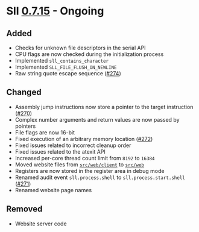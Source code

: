 # Sll [0.7.15] - Ongoing

## Added

- Checks for unknown file descriptors in the serial API
- CPU flags are now checked during the initialization process
- Implemented `sll_contains_character`
- Implemented `SLL_FILE_FLUSH_ON_NEWLINE`
- Raw string quote escape sequence ([#274])

## Changed

- Assembly jump instructions now store a pointer to the target instruction ([#270])
- Complex number arguments and return values are now passed by pointers
- File flags are now 16-bit
- Fixed execution of an arbitrary memory location ([#272])
- Fixed issues related to incorrect cleanup order
- Fixed issues related to the atexit API
- Increased per-core thread count limit from `8192` to `16384`
- Moved website files from [`src/web/client`][0.7.14/src/web/client] to [`src/web`][0.7.15/src/web]
- Registers are now stored in the register area in debug mode
- Renamed audit event `sll.process.shell` to `sll.process.start.shell` ([#271])
- Renamed website page names

## Removed

- Website server code

[0.7.15]: https://github.com/sl-lang/sll/compare/sll-v0.7.14...main
[#274]: https://github.com/sl-lang/sll/issues/274
[#272]: https://github.com/sl-lang/sll/issues/272
[#271]: https://github.com/sl-lang/sll/issues/271
[#270]: https://github.com/sl-lang/sll/issues/270
[0.7.15/src/web]: https://github.com/sl-lang/sll/tree/main/src/web
[0.7.14/src/web/client]: https://github.com/sl-lang/sll/tree/sll-v0.7.14/src/web/client
